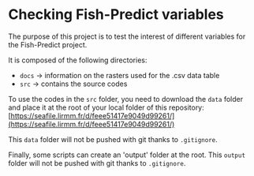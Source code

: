 # Checking Fish-Predict variables

The purpose of this project is to test the interest of different variables for the Fish-Predict project. 

It is composed of the following directories:
- `docs` -> information on the rasters used for the .csv data table 
- `src` -> contains the source codes

To use the codes in the `src` folder, you need to download the `data` folder and place it at the root of your local folder of this repository: [https://seafile.lirmm.fr/d/feee51417e9049d99261/](https://seafile.lirmm.fr/d/feee51417e9049d99261/)

This `data` folder will not be pushed with git thanks to `.gitignore`.

Finally, some scripts can create an 'output' folder at the root. This `output` folder will not be pushed with git thanks to `.gitignore`.

